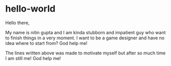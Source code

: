 # hello-world

Hello there,

My name is nitin gupta and I am kinda stubborn and impatient guy who want to finish things in a very moment.
I want to be a game designer and have no idea where to start from?
God help me!

The lines written above was made to motivate myself but after so much time I am still me!
God help me!
